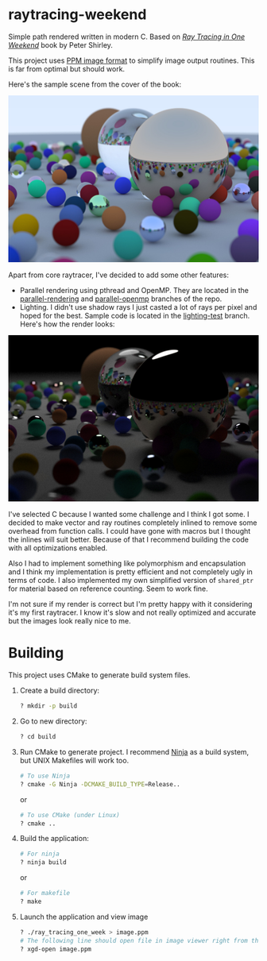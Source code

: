 # raytracing-weekend
Simple path rendered written in modern C. Based on [_Ray Tracing in One Weekend_](https://raytracing.github.io/books/RayTracingInOneWeekend.html) book by Peter Shirley.

This project uses [PPM image format](https://en.wikipedia.org/wiki/Netpbm#PPM_example) to simplify image output routines. This is far from optimal but should work.

Here's the sample scene from the cover of the book:

![Sample image](/images/basic_rendering.jpg)

Apart from core raytracer, I've decided to add some other features:
* Parallel rendering using pthread and OpenMP. They are located in the [parallel-rendering](https://github.com/Morozov-5F/raytracing-weekend/tree/parallel-rendering) and [parallel-openmp](https://github.com/Morozov-5F/raytracing-weekend/tree/parallel-openmp) branches of the repo.
* Lighting. I didn't use shadow rays I just casted a lot of rays per pixel and hoped for the best. Sample code is located in the [lighting-test](https://github.com/Morozov-5F/raytracing-weekend/tree/lighting-test) branch. Here's how the render looks:

![Image with lighting](/images/lighting_sample.jpg)

I've selected C because I wanted some challenge and I think I got some. I decided to make vector and ray routines completely inlined to remove some overhead from function calls. I could have gone with macros but I thought the inlines will suit better. Because of that I recommend building the code with all optimizations enabled.

Also I had to implement something like polymorphism and encapsulation and I think my implementation is pretty efficient and not completely ugly in terms of code. I also implemented my own simplified version of `shared_ptr` for material based on reference counting. Seem to work fine.

I'm not sure if my render is correct but I'm pretty happy with it considering it's my first raytracer. I know it's slow and not really optimized and accurate but the images look really nice to me.

# Building
This project uses CMake to generate build system files. 

1. Create a build directory:
   ``` bash
   ? mkdir -p build
   ```
1. Go to new directory:
   ``` bash
   ? cd build
   ```
1. Run CMake to generate project. I recommend [Ninja](https://ninja-build.org/) as a build system, but UNIX Makefiles will work too.
   ``` bash
   # To use Ninja
   ? cmake -G Ninja -DCMAKE_BUILD_TYPE=Release..
   ```
   or
   ``` bash
   # To use CMake (under Linux)
   ? cmake ..
   ```
1. Build the application:
   ``` bash
   # For ninja
   ? ninja build
   ```
   or 
   ``` bash
   # For makefile
   ? make
   ```
1. Launch the application and view image
   ``` bash
   ? ./ray_tracing_one_week > image.ppm
   # The following line should open file in image viewer right from the console although it may not work -- depends on the distro settings
   ? xgd-open image.ppm
   ```
